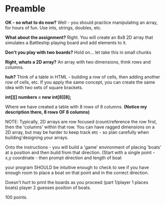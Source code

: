 # Preamble

**OK - so what to do now?**
  Well - you should practice manipulating an array, for hours of fun.  Use ints, strings, doubles, etc.

**What about the assignment?**
  Right. You will create an 8x8 2D array that simulates a Battleship playing board and add elements to it.
  
**Don't you play with two boards?**
  Hold on... let take this in small chunks

**Right, whats a 2D array?**
  An array with two dimensions, think rows and columns.
  
**huh?**
  Think of a table in HTML - building a row of cells, then adding another row of cells, etc.  If you apply the same concept, 
  you can create the same idea with two sets of square brackets.  
  
  **int[][] numbers = new int[8][8];**
  
  Where we have created a table with 8 rows of 8 columns.  **(Notice my description there, 8 rows OF 8 columns)**
  
  NOTE:  Typically, 2D arrays are row focused (count/reference the row first, then the 'columns' within that row.
  You can have ragged dimensions on a 2D array, but may be harder to keep track etc - so plan carefully when building'designing your arrays.
  
  Onto the instructions - you will build a 'game' environment of placing 'boats' at a position and then build from that direction.  (Start with a single point - x,y coordinate - then prompt direction and length of boat
  
  your program SHOULD be intuitive enough to check to see if you have enough room to place a boat on that point and in the correct direction.
  
  Doesn't hurt to print the boards as you proceed (part 1/player 1 places boats) player 2 guesses position of boats.
  
  100 points.
  
